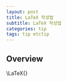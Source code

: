 ```yaml
---
layout: post
title: LaTeX 작성법
subtitle: LaTeX 작성법
categories: tip
tags: tip etctip
---
```


## Overview

\LaTeX{}
